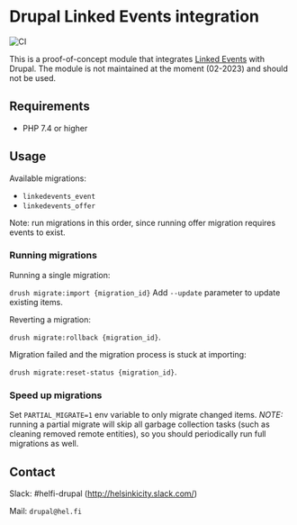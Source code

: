 # Drupal Linked Events integration

![CI](https://github.com/City-of-Helsinki/drupal-module-helfi-linkedevents/workflows/CI/badge.svg)

This is a proof-of-concept module that integrates [Linked Events](https://api.hel.fi/linkedevents/v1/) with Drupal. The module is not maintained at the moment (02-2023) and should not be used.

## Requirements

- PHP 7.4 or higher

## Usage

Available migrations:

- `linkedevents_event`
- `linkedevents_offer`

Note: run migrations in this order, since running offer migration requires events to exist.
### Running migrations

Running a single migration:

`drush migrate:import {migration_id}` Add `--update` parameter to update existing items.

Reverting a migration:

`drush migrate:rollback {migration_id}`.

Migration failed and the migration process is stuck at importing:

`drush migrate:reset-status {migration_id}`.

### Speed up migrations

Set `PARTIAL_MIGRATE=1` env variable to only migrate changed items. *NOTE:* running a partial migrate will skip
all garbage collection tasks (such as cleaning removed remote entities), so you should periodically run full migrations as well.

## Contact

Slack: #helfi-drupal (http://helsinkicity.slack.com/)

Mail: `drupal@hel.fi`
